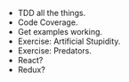 + TDD all the things.
+ Code Coverage.
+ Get examples working.
+ Exercise: Artificial Stupidity.
+ Exercise: Predators.
+ React?
+ Redux?
